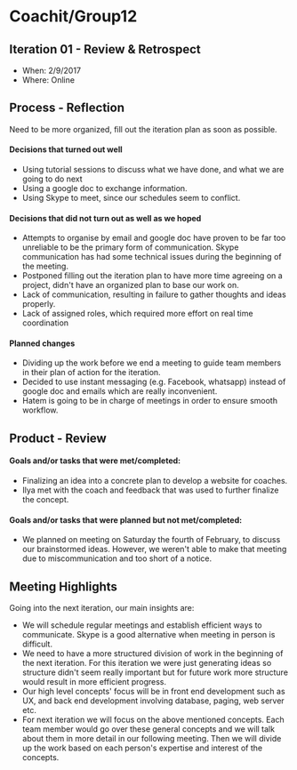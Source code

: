 # Coachit/Group12
 

## Iteration 01 - Review & Retrospect

 * When: 2/9/2017
 * Where: Online

## Process - Reflection

 Need to be more organized, fill out the iteration plan as soon as possible.

#### Decisions that turned out well

* Using tutorial sessions to discuss what we have done, and what we are going to do next
* Using a google doc to exchange information.
* Using Skype to meet, since our schedules seem to conflict.

#### Decisions that did not turn out as well as we hoped

 * Attempts to organise by email and google doc have proven to be far too unreliable to be the primary form of communication. Skype communication has had some technical issues during the beginning of the meeting.
 * Postponed filling out the iteration plan to have more time agreeing on a project, didn't have an organized plan to base our work on.
 * Lack of communication, resulting in failure to gather thoughts and ideas properly.
 * Lack of assigned roles, which required more effort on real time coordination
 
#### Planned changes

 * Dividing up the work before we end a meeting to guide team members in their plan of action for the iteration.
 * Decided to use instant messaging (e.g. Facebook, whatsapp) instead of google doc and emails which are really inconvenient.
 * Hatem is going to be in charge of meetings in order to ensure smooth workflow. 
 
## Product - Review

#### Goals and/or tasks that were met/completed:

 * Finalizing an idea into a concrete plan to develop a website for coaches. 
 * Ilya met with the coach and feedback that was used to further finalize the concept. 

#### Goals and/or tasks that were planned but not met/completed:

 * We planned on meeting on Saturday the fourth of February, to discuss our brainstormed ideas.
   However, we weren't able to make that meeting due to miscommunication and too short of a notice.
 

## Meeting Highlights

Going into the next iteration, our main insights are:

 * We will schedule regular meetings and establish efficient ways to communicate. Skype is a good alternative when meeting in person is difficult. 
 * We need to have a more structured division of work in the beginning of the next iteration. For this iteration we were just generating ideas so structure didn't seem really important but for future work more structure would result in more efficient progress. 
 * Our high level concepts' focus will be in front end development such as UX, and back end development involving database, paging, web server etc.
 * For next iteration we will focus on the above mentioned concepts. Each team member would go over these general concepts and we will talk about them in more detail in our following meeting. Then we will divide up the work based on each person's expertise and interest of the concepts. 

